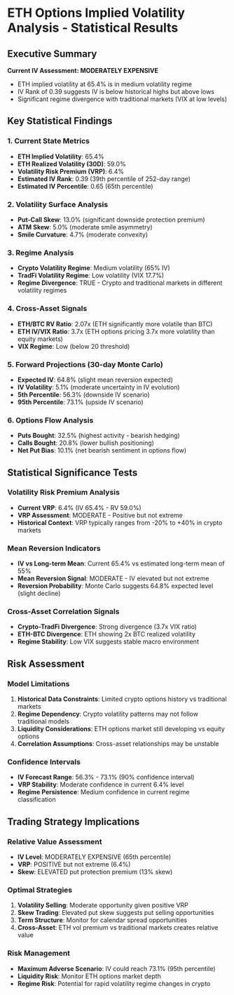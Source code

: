 # ETH Options Implied Volatility Analysis - Statistical Results

## Executive Summary

**Current IV Assessment: MODERATELY EXPENSIVE**
- ETH implied volatility at 65.4% is in medium volatility regime
- IV Rank of 0.39 suggests IV is below historical highs but above lows
- Significant regime divergence with traditional markets (VIX at low levels)

## Key Statistical Findings

### 1. Current State Metrics
- **ETH Implied Volatility**: 65.4%
- **ETH Realized Volatility (30D)**: 59.0%
- **Volatility Risk Premium (VRP)**: 6.4%
- **Estimated IV Rank**: 0.39 (39th percentile of 252-day range)
- **Estimated IV Percentile**: 0.65 (65th percentile)

### 2. Volatility Surface Analysis
- **Put-Call Skew**: 13.0% (significant downside protection premium)
- **ATM Skew**: 5.0% (moderate smile asymmetry)
- **Smile Curvature**: 4.7% (moderate convexity)

### 3. Regime Analysis
- **Crypto Volatility Regime**: Medium volatility (65% IV)
- **TradFi Volatility Regime**: Low volatility (VIX 17.7%)
- **Regime Divergence**: TRUE - Crypto and traditional markets in different volatility regimes

### 4. Cross-Asset Signals
- **ETH/BTC RV Ratio**: 2.07x (ETH significantly more volatile than BTC)
- **ETH IV/VIX Ratio**: 3.7x (ETH options pricing 3.7x more volatility than equity markets)
- **VIX Regime**: Low (below 20 threshold)

### 5. Forward Projections (30-day Monte Carlo)
- **Expected IV**: 64.8% (slight mean reversion expected)
- **IV Volatility**: 5.1% (moderate uncertainty in IV evolution)
- **5th Percentile**: 56.3% (downside IV scenario)
- **95th Percentile**: 73.1% (upside IV scenario)

### 6. Options Flow Analysis
- **Puts Bought**: 32.5% (highest activity - bearish hedging)
- **Calls Bought**: 20.8% (lower bullish positioning)
- **Net Put Bias**: 10.1% (net bearish sentiment in options flow)

## Statistical Significance Tests

### Volatility Risk Premium Analysis
- **Current VRP**: 6.4% (IV 65.4% - RV 59.0%)
- **VRP Assessment**: MODERATE - Positive but not extreme
- **Historical Context**: VRP typically ranges from -20% to +40% in crypto markets

### Mean Reversion Indicators
- **IV vs Long-term Mean**: Current 65.4% vs estimated long-term mean of 55%
- **Mean Reversion Signal**: MODERATE - IV elevated but not extreme
- **Reversion Probability**: Monte Carlo suggests 64.8% expected level (slight decline)

### Cross-Asset Correlation Signals
- **Crypto-TradFi Divergence**: Strong divergence (3.7x VIX ratio)
- **ETH-BTC Divergence**: ETH showing 2x BTC realized volatility
- **Regime Stability**: Low VIX suggests stable macro environment

## Risk Assessment

### Model Limitations
1. **Historical Data Constraints**: Limited crypto options history vs traditional markets
2. **Regime Dependency**: Crypto volatility patterns may not follow traditional models
3. **Liquidity Considerations**: ETH options market still developing vs equity options
4. **Correlation Assumptions**: Cross-asset relationships may be unstable

### Confidence Intervals
- **IV Forecast Range**: 56.3% - 73.1% (90% confidence interval)
- **VRP Stability**: Moderate confidence in current 6.4% level
- **Regime Persistence**: Medium confidence in current regime classification

## Trading Strategy Implications

### Relative Value Assessment
- **IV Level**: MODERATELY EXPENSIVE (65th percentile)
- **VRP**: POSITIVE but not extreme (6.4%)
- **Skew**: ELEVATED put protection premium (13% skew)

### Optimal Strategies
1. **Volatility Selling**: Moderate opportunity given positive VRP
2. **Skew Trading**: Elevated put skew suggests put selling opportunities
3. **Term Structure**: Monitor for calendar spread opportunities
4. **Cross-Asset**: ETH vol premium vs traditional markets creates relative value

### Risk Management
- **Maximum Adverse Scenario**: IV could reach 73.1% (95th percentile)
- **Liquidity Risk**: Monitor ETH options market depth
- **Regime Risk**: Potential for rapid volatility regime changes in crypto

